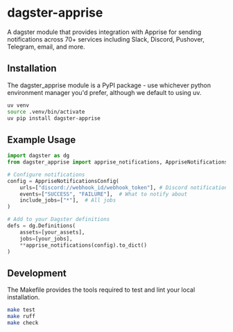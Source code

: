 # dagster-apprise

A dagster module that provides integration with Apprise for sending notifications across 70+ services including Slack, Discord, Pushover, Telegram, email, and more.

## Installation

The dagster_apprise module is a PyPI package - use whichever python environment manager you'd prefer, although we default to using uv.

```bash
uv venv
source .venv/bin/activate
uv pip install dagster-apprise
```

## Example Usage

```python
import dagster as dg
from dagster_apprise import apprise_notifications, AppriseNotificationsConfig

# Configure notifications
config = AppriseNotificationsConfig(
    urls=["discord://webhook_id/webhook_token"], # Discord notification, details should be secure
    events=["SUCCESS", "FAILURE"],  # What to notify about
    include_jobs=["*"],  # All jobs
)

# Add to your Dagster definitions
defs = dg.Definitions(
    assets=[your_assets],
    jobs=[your_jobs],
    **apprise_notifications(config).to_dict()
)
```

## Development

The Makefile provides the tools required to test and lint your local installation.

```bash
make test
make ruff
make check
```
